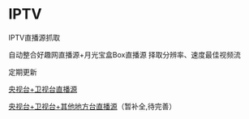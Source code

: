 # IPTV
IPTV直播源抓取

自动整合好趣网直播源+月光宝盒Box直播源 择取分辨率、速度最佳视频流

定期更新

[央视台+卫视台直播源](https://raw.githubusercontent.com/joevess/IPTV/main/home.m3u8)

[央视台+卫视台+其他地方台直播源](https://raw.githubusercontent.com/joevess/IPTV/main/home.m3u8)（暂补全,待完善）
